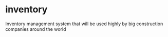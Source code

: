 inventory
=========

Inventory management system that will be used highly by big construction companies around the world
